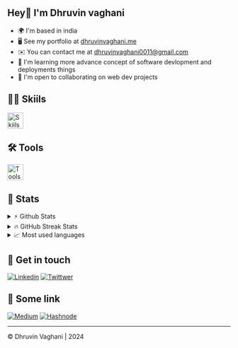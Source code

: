 ##  Hey👋 I'm Dhruvin vaghani

* 🌍  I'm based in india
* 🖥️  See my portfolio at [dhruvinvaghani.me](http://www.dhruvinvaghani.me/)
* ✉️  You can contact me at [dhruvinvaghani0011@gmail.com](mailto:dhruvinvaghani0011@gmail.com)
* 🧠  I'm learning more advance concept of software devlopment and deployments things
* 🤝  I'm open to collaborating on web dev projects

## 👩‍💻 Skiils
<img src="https://skillicons.dev/icons?i=js,ts,python,tailwind,react,redux,nextjs,nodejs,expressjs,php,laravel,mongodb,mysql&theme=dark"  height="36" alt="Skiils"  />


## 🛠 Tools
<img src="https://skillicons.dev/icons?i=git,postman,docker,vscode,linux&theme=dark"  height="36" alt="Tools"  />

## 💯 Stats

<details>
  <summary>⚡ Github Stats</summary>
  <br>
  <img src="https://github-readme-stats.vercel.app/api?username=dhruvinvaghani001&show_icons=true&theme=tokyonight&hide_border=true" alt="Github Stats" />
</details>


<details>
  <summary>🔥 GitHub Streak Stats</summary>
  <br>
  <img src="http://github-readme-streak-stats.herokuapp.com?user=dhruvinvaghani001&theme=tokyonight&hide_border=true&date_format=M%20j%5B%2C%20Y%5D" alt="GitHub Streak Stats" />
</details>

<details>
  <summary>📈 Most used languages</summary>
  <br>
  <img src="https://github-readme-stats.vercel.app/api/top-langs?username=dhruvinvaghani001&show_icons=true&locale=en&layout=compact&theme=tokyonight" alt="Github Activity Graph" />
</details>


## 🤝 Get in touch
[![Linkedin](https://skillicons.dev/icons?i=linkedin)](https://www.linkedin.com/in/dhruvin-vaghani-02588123b)
[![Twittwer](https://skillicons.dev/icons?i=twitter)](https://twitter.com/Dhruvin0001)

## 🔗 Some link
[![Medium](https://img.shields.io/badge/Medium-12100E?style=for-the-badge&logo=medium&logoColor=white)](https://medium.com/@dhruvinvaghani0011)
[![Hashnode](https://img.shields.io/badge/Hashnode-2962FF?style=for-the-badge&logo=hashnode&logoColor=white)](https://javascript002.hashnode.dev/)

<hr />
<div>©️ Dhruvin Vaghani | 2024
</div>

<!--
<div style="text-align:center">
<img src="https://github.com/dhruvinvaghani001/dhruvinvaghani001/assets/111104960/20c51648-f044-4e48-a4e3-7423362d9bba" height="46" alt="medium">
<img src="https://github.com/dhruvinvaghani001/dhruvinvaghani001/assets/111104960/4cf5a30c-4ef0-4c5e-ace8-4a0e85eba9c5" height="46" alt="linkedin">
<img src="https://github.com/dhruvinvaghani001/dhruvinvaghani001/assets/111104960/0cb52edb-27dc-48a9-a363-36c8463363c2" height="58" alt="twitter">
<div>
--!>


